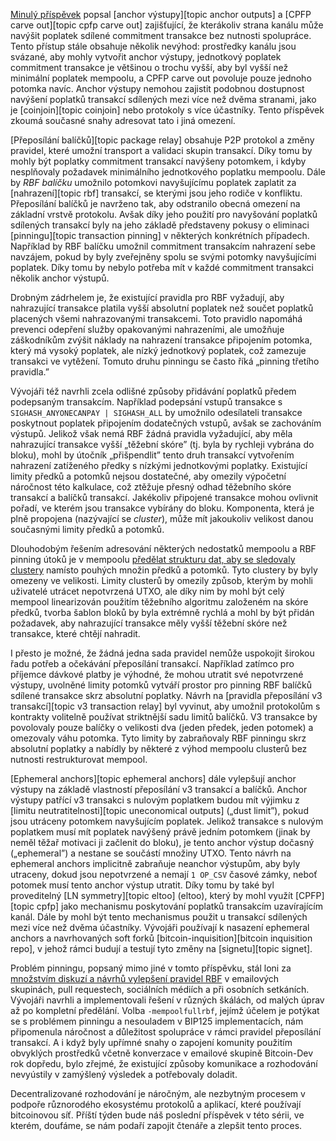 [Minulý příspěvek][policy08] popsal [anchor výstupy][topic anchor outputs] a [CPFP carve
out][topic cpfp carve out] zajišťující, že kterákoliv strana kanálu může
navýšit poplatek sdílené commitment transakce bez nutnosti spolupráce.
Tento přístup stále obsahuje několik nevýhod: prostředky kanálu jsou svázané,
aby mohly vytvořit anchor výstupy, jednotkový poplatek commitment transakce je
většinou o trochu vyšší, aby byl vyšší než minimální poplatek mempoolu, a
CPFP carve out povoluje pouze jednoho potomka navíc. Anchor výstupy nemohou
zajistit podobnou dostupnost navýšení poplatků transakcí sdílených mezi více
než dvěma stranami, jako je [coinjoin][topic coinjoin] nebo protokoly s více
účastníky. Tento příspěvek zkoumá současné snahy adresovat tato i jiná omezení.

[Přeposílání balíčků][topic package relay] obsahuje P2P protokol a změny pravidel,
které umožní transport a validaci skupin transakcí. Díky tomu by mohly být
poplatky commitment transakcí navýšeny potomkem, i kdyby nesplňovaly požadavek
minimálního jednotkového poplatku mempoolu. Dále by _RBF balíčku_ umožnilo
potomkovi navyšujícímu poplatek zaplatit za [nahrazení][topic rbf] transakcí,
se kterými jsou jeho rodiče v konfliktu. Přeposílání balíčků je navrženo tak,
aby odstranilo obecná omezení na základní vrstvě protokolu. Avšak díky jeho
použití pro navyšování poplatků sdílených transakcí byly na jeho základě
představeny pokusy o eliminaci [pinningu][topic transaction pinning]
v některých konkrétních případech. Například by RBF balíčku umožnil commitment
transakcím nahrazení sebe navzájem, pokud by byly zveřejněny spolu se svými
potomky navyšujícími poplatek. Díky tomu by nebylo potřeba mít v každé
commitment transakci několik anchor výstupů.

Drobným zádrhelem je, že existující pravidla pro RBF vyžadují, aby nahrazující
transakce platila vyšší absolutní poplatek než součet poplatků placených všemi
nahrazovanými transakcemi. Toto pravidlo napomáhá prevenci odepření služby
opakovanými nahrazeními, ale umožňuje záškodníkům zvýšit náklady na nahrazení
transakce připojením potomka, který má vysoký poplatek, ale nízký jednotkový
poplatek, což zamezuje transakci ve vytěžení. Tomuto druhu pinningu se často
říká „pinning třetího pravidla.”

Vývojáři též navrhli zcela odlišné způsoby přidávání poplatků předem podepsaným
transakcím. Například podepsání vstupů transakce s `SIGHASH_ANYONECANPAY | SIGHASH_ALL`
by umožnilo odesílateli transakce poskytnout poplatek připojením dodatečných vstupů,
avšak se zachováním výstupů. Jelikož však nemá RBF žádná pravidla vyžadující, aby
měla nahrazující transakce vyšší „těžební skóre” (tj. byla by rychleji vybrána
do bloku), mohl by útočník „přišpendlit” tento druh transakcí vytvořením
nahrazení zatíženého předky s nízkými jednotkovými poplatky. Existující limity
předků a potomků nejsou dostatečné, aby omezily výpočetní náročnost této
kalkulace, což ztěžuje přesný odhad těžebního skóre transakcí a balíčků
transakcí. Jakékoliv připojené transakce mohou ovlivnit pořadí, ve kterém jsou
transakce vybírány do bloku. Komponenta, která je plně propojena (nazývající se
_cluster_), může mít jakoukoliv velikost danou současnými limity předků a potomků.

Dlouhodobým řešením adresování některých nedostatků mempoolu a RBF pinning
útoků je v mempoolu [předělat strukturu dat, aby se sledovaly clustery][mempool
clustering] namísto pouhých množin předků a potomků. Tyto clustery by byly
omezeny ve velikosti. Limity clusterů by omezily způsob, kterým by mohli uživatelé
utrácet nepotvrzená UTXO, ale díky nim by mohl být celý mempool linearizován
použitím těžebního algoritmu založeném na skóre předků, tvorba šablon bloků
by byla extrémně rychlá a mohl by být přidán požadavek, aby nahrazující
transakce měly vyšší těžební skóre než transakce, které chtějí nahradit.

I přesto je možné, že žádná jedna sada pravidel nemůže uspokojit širokou řadu
potřeb a očekávání přeposílání transakcí. Například zatímco pro příjemce dávkové
platby je výhodné, že mohou utratit své nepotvrzené výstupy, uvolněné limity
potomků vytváří prostor pro pinning RBF balíčků sdílené transakce skrz
absolutní poplatky. Návrh na [pravidla přeposílání v3 transakcí][topic v3 transaction
relay] byl vyvinut, aby umožnil protokolům s kontrakty volitelně používat
striktnější sadu limitů balíčků. V3 transakce by povolovaly pouze balíčky o velikosti
dva (jeden předek, jeden potomek) a omezovaly váhu potomka. Tyto limity by
zabraňovaly RBF pinningu skrz absolutní poplatky a nabídly by některé z výhod
mempoolu clusterů bez nutnosti restrukturovat mempool.

[Ephemeral anchors][topic ephemeral anchors] dále vylepšují anchor výstupy na základě
vlastností přeposílání v3 transakcí a balíčků. Anchor výstupy patřící v3 transakci
s nulovým poplatkem budou mít výjimku z [limitu neutratitelnosti][topic
uneconomical outputs] („dust limit”), pokud jsou utráceny potomkem navyšujícím
poplatek. Jelikož transakce s nulovým poplatkem musí mít poplatek navýšený
právě jedním potomkem (jinak by neměl těžař motivaci ji začlenit do bloku),
je tento anchor výstup dočasný („ephemeral”) a nestane se součástí množiny UTXO.
Tento návrh na ephemeral anchors implicitně zabraňuje neanchor výstupům, aby
byly utraceny, dokud jsou nepotvrzené a nemají `1 OP_CSV` časové zámky, neboť
potomek musí tento anchor výstup utratit. Díky tomu by také byl proveditelný
[LN symmetry][topic eltoo] (eltoo), který by mohl využít [CPFP][topic cpfp]
jako mechanismu poskytování poplatků transakcím uzavírajícím kanál. Dále by
mohl být tento mechanismus použit u transakcí sdílených mezi více než dvěma
účastníky. Vývojáři používají k nasazení ephemeral anchors a navrhovaných soft
forků [bitcoin-inquisition][bitcoin inquisition repo], v jehož rámci budují
a testují tyto změny na [signetu][topic signet].

Problém pinningu, popsaný mimo jiné v tomto příspěvku, stál loni za [množstvím
diskuzí a návrhů vylepšení pravidel RBF][2022 rbf] v emailových skupinách,
pull requestech, sociálních médiích a při osobních setkáních. Vývojáři navrhli
a implementovali řešení v různých škálách, od malých úprav až po kompletní
předělání. Volba `-mempoolfullrbf`, jejímž účelem je potýkat se s problémem
pinningu a nesouladem v BIP125 implementacích, nám připomenula náročnost
a důležitost spolupráce v rámci pravidel přeposílání transakcí. A i když byly
upřímné snahy o zapojení komunity použitím obvyklých prostředků včetně konverzace
v emailové skupině Bitcoin-Dev rok dopředu, bylo zřejmé, že existující způsoby
komunikace a rozhodování nevyústily v zamýšlený výsledek a potřebovaly
doladit.

Decentralizované rozhodování je náročným, ale nezbytným procesem v podpoře
různorodého ekosystému protokolů a aplikací, které používají bitcoinovou síť.
Příští týden bude náš poslední příspěvek v této sérii, ve kterém, doufáme,
se nám podaří zapojit čtenáře a zlepšit tento proces.

[mempool clustering]: https://github.com/bitcoin/bitcoin/issues/27677
[policy08]: /cs/newsletters/2023/07/05/#čekání-na-potvrzení-8-pravidla-jako-rozhraní
[2022 rbf]: /en/newsletters/2022/12/21/#rbf
